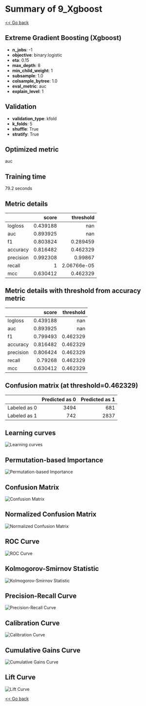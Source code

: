 # Summary of 9_Xgboost

[<< Go back](../README.md)


## Extreme Gradient Boosting (Xgboost)
- **n_jobs**: -1
- **objective**: binary:logistic
- **eta**: 0.15
- **max_depth**: 8
- **min_child_weight**: 1
- **subsample**: 1.0
- **colsample_bytree**: 1.0
- **eval_metric**: auc
- **explain_level**: 1

## Validation
 - **validation_type**: kfold
 - **k_folds**: 5
 - **shuffle**: True
 - **stratify**: True

## Optimized metric
auc

## Training time

79.2 seconds

## Metric details
|           |    score |     threshold |
|:----------|---------:|--------------:|
| logloss   | 0.439188 | nan           |
| auc       | 0.893925 | nan           |
| f1        | 0.803824 |   0.289459    |
| accuracy  | 0.816482 |   0.462329    |
| precision | 0.992308 |   0.99867     |
| recall    | 1        |   2.06766e-05 |
| mcc       | 0.630412 |   0.462329    |


## Metric details with threshold from accuracy metric
|           |    score |   threshold |
|:----------|---------:|------------:|
| logloss   | 0.439188 |  nan        |
| auc       | 0.893925 |  nan        |
| f1        | 0.799493 |    0.462329 |
| accuracy  | 0.816482 |    0.462329 |
| precision | 0.806424 |    0.462329 |
| recall    | 0.79268  |    0.462329 |
| mcc       | 0.630412 |    0.462329 |


## Confusion matrix (at threshold=0.462329)
|              |   Predicted as 0 |   Predicted as 1 |
|:-------------|-----------------:|-----------------:|
| Labeled as 0 |             3494 |              681 |
| Labeled as 1 |              742 |             2837 |

## Learning curves
![Learning curves](learning_curves.png)

## Permutation-based Importance
![Permutation-based Importance](permutation_importance.png)
## Confusion Matrix

![Confusion Matrix](confusion_matrix.png)


## Normalized Confusion Matrix

![Normalized Confusion Matrix](confusion_matrix_normalized.png)


## ROC Curve

![ROC Curve](roc_curve.png)


## Kolmogorov-Smirnov Statistic

![Kolmogorov-Smirnov Statistic](ks_statistic.png)


## Precision-Recall Curve

![Precision-Recall Curve](precision_recall_curve.png)


## Calibration Curve

![Calibration Curve](calibration_curve_curve.png)


## Cumulative Gains Curve

![Cumulative Gains Curve](cumulative_gains_curve.png)


## Lift Curve

![Lift Curve](lift_curve.png)



[<< Go back](../README.md)
